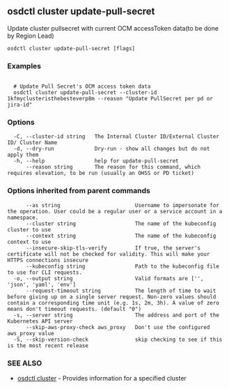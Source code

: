 ## osdctl cluster update-pull-secret

Update cluster pullsecret with current OCM accessToken data(to be done by Region Lead)

```
osdctl cluster update-pull-secret [flags]
```

### Examples

```

  # Update Pull Secret's OCM access token data
  osdctl cluster update-pull-secret --cluster-id 1kfmyclusteristhebesteverp8m --reason "Update PullSecret per pd or jira-id"

```

### Options

```
  -C, --cluster-id string   The Internal Cluster ID/External Cluster ID/ Cluster Name
  -d, --dry-run             Dry-run - show all changes but do not apply them
  -h, --help                help for update-pull-secret
      --reason string       The reason for this command, which requires elevation, to be run (usually an OHSS or PD ticket)
```

### Options inherited from parent commands

```
      --as string                        Username to impersonate for the operation. User could be a regular user or a service account in a namespace.
      --cluster string                   The name of the kubeconfig cluster to use
      --context string                   The name of the kubeconfig context to use
      --insecure-skip-tls-verify         If true, the server's certificate will not be checked for validity. This will make your HTTPS connections insecure
      --kubeconfig string                Path to the kubeconfig file to use for CLI requests.
  -o, --output string                    Valid formats are ['', 'json', 'yaml', 'env']
      --request-timeout string           The length of time to wait before giving up on a single server request. Non-zero values should contain a corresponding time unit (e.g. 1s, 2m, 3h). A value of zero means don't timeout requests. (default "0")
  -s, --server string                    The address and port of the Kubernetes API server
      --skip-aws-proxy-check aws_proxy   Don't use the configured aws_proxy value
  -S, --skip-version-check               skip checking to see if this is the most recent release
```

### SEE ALSO

* [osdctl cluster](osdctl_cluster.md)	 - Provides information for a specified cluster

